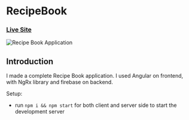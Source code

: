 # RecipeBook

### [Live Site](https://angular-project-5dbc1.web.app/)

![Recipe Book Application](https://i.ibb.co/19mPrpG/Screenshot-from-2023-02-05-16-08-14.png)

## Introduction
I made a complete Recipe Book application. I used Angular on frontend, with NgRx library and firebase on backend.

Setup:
- run ```npm i && npm start``` for both client and server side to start the development server
